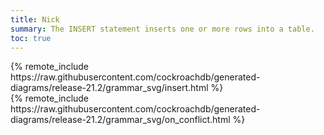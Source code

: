```yaml
---
title: Nick
summary: The INSERT statement inserts one or more rows into a table.
toc: true
---
```


<div>
{% remote_include https://raw.githubusercontent.com/cockroachdb/generated-diagrams/release-21.2/grammar_svg/insert.html %}
</div>

<div>
{% remote_include https://raw.githubusercontent.com/cockroachdb/generated-diagrams/release-21.2/grammar_svg/on_conflict.html %}
</div>
